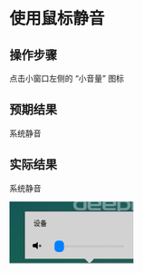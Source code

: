 # 使用鼠标静音

## 操作步骤

点击小窗口左侧的 “小音量” 图标

## 预期结果

系统静音

## 实际结果

系统静音

![使用鼠标静音.png](../img/使用鼠标静音.png)
